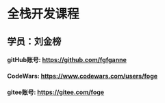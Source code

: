 # 全栈开发课程

## 学员：刘金榜
#### gitHub账号: https://github.com/fgfganne
#### CodeWars: https://www.codewars.com/users/foge
#### gitee账号: https://gitee.com/foge
